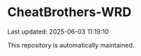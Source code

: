 # CheatBrothers-WRD

Last updated: 2025-06-03 11:19:10

This repository is automatically maintained.
